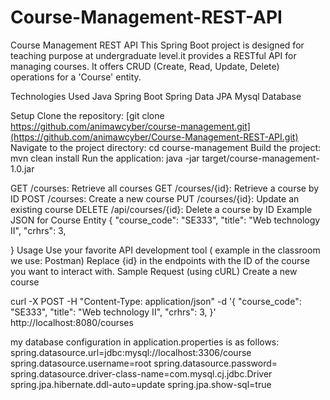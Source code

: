 # Course-Management-REST-API
Course Management REST API
This Spring Boot project is designed for teaching purpose at undergraduate level.it provides a RESTful API for managing courses. It offers CRUD (Create, Read, Update, Delete) operations for a 'Course' entity.

Technologies Used
Java
Spring Boot
Spring Data JPA
Mysql Database 

Setup
Clone the repository: [git clone https://github.com/animawcyber/course-management.git](https://github.com/animawcyber/Course-Management-REST-API.git)
Navigate to the project directory: cd course-management
Build the project: mvn clean install
Run the application: java -jar target/course-management-1.0.jar

GET /courses: Retrieve all courses
GET /courses/{id}: Retrieve a course by ID
POST /courses: Create a new course
PUT /courses/{id}: Update an existing course
DELETE /api/courses/{id}: Delete a course by ID
Example JSON for Course Entity
{
   "course_code": "SE333",
  "title": "Web technology II",
  "crhrs": 3,
 
}
Usage
Use your favorite API development tool ( example in the classroom we use: Postman) 
Replace {id} in the endpoints with the ID of the course you want to interact with.
Sample Request (using cURL)
Create a new course

curl -X POST -H "Content-Type: application/json" -d '{
  "course_code": "SE333",
  "title": "Web technology II",
  "crhrs": 3,
}' http://localhost:8080/courses

my database configuration in application.properties is as follows:
spring.datasource.url=jdbc:mysql://localhost:3306/course
spring.datasource.username=root
spring.datasource.password=
spring.datasource.driver-class-name=com.mysql.cj.jdbc.Driver
spring.jpa.hibernate.ddl-auto=update
spring.jpa.show-sql=true            


